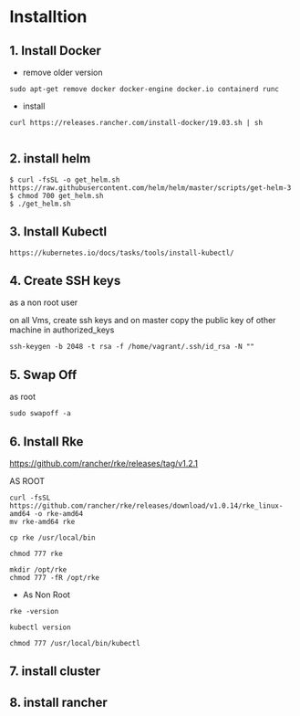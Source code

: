 # Installtion

## 1. Install Docker
  * remove older version
  ```
  sudo apt-get remove docker docker-engine docker.io containerd runc
  ```
  * install
  ```
 curl https://releases.rancher.com/install-docker/19.03.sh | sh
    
  ```
## 2. install helm
```
$ curl -fsSL -o get_helm.sh https://raw.githubusercontent.com/helm/helm/master/scripts/get-helm-3
$ chmod 700 get_helm.sh
$ ./get_helm.sh
```
## 3. Install Kubectl
```
https://kubernetes.io/docs/tasks/tools/install-kubectl/
```
## 4. Create SSH keys
as a non root user

on all Vms, create ssh keys and on master copy the public key of other machine in authorized_keys
```
ssh-keygen -b 2048 -t rsa -f /home/vagrant/.ssh/id_rsa -N ""
```

## 5. Swap Off
as root
```
sudo swapoff -a
```
## 6. Install Rke
https://github.com/rancher/rke/releases/tag/v1.2.1

AS ROOT
```
curl -fsSL https://github.com/rancher/rke/releases/download/v1.0.14/rke_linux-amd64 -o rke-amd64
mv rke-amd64 rke

cp rke /usr/local/bin

chmod 777 rke

mkdir /opt/rke
chmod 777 -fR /opt/rke

```

* As Non Root
```
rke -version

kubectl version

chmod 777 /usr/local/bin/kubectl
```

## 7. install cluster
## 8. install rancher
